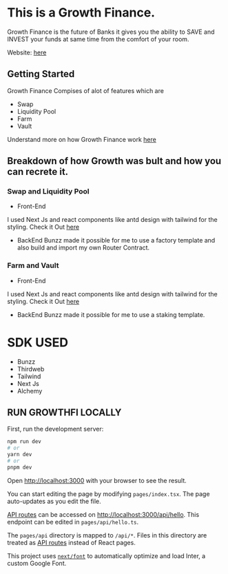 # This is a Growth Finance.

Growth Finance is the future of Banks it gives you the ability to SAVE and INVEST your funds at same time from the comfort of your room.

Website: [here](https://growthfinance.vercel.app/)

## Getting Started
Growth Finance Compises of alot of features which are
- Swap
- Liquidity Pool
- Farm
- Vault

Understand more on how Growth Finance work [here](https://growth-finance.gitbook.io/introduction-to-growth-finance)

## Breakdown of how  Growth was bult and how you can recrete it.

### Swap and Liquidity Pool
- Front-End

I used Next Js and react components like antd design with tailwind for the styling.
Check it Out [here](https://github.com/BernardOnuh/growthfinance/blob/main/pages/index.tsx)

- BackEnd
 Bunzz made it possible for me to use a factory template and also build and import my own Router Contract.

### Farm and Vault

- Front-End

I used Next Js and react components like antd design with tailwind for the styling.
Check it Out [here](https://github.com/BernardOnuh/growthfinance/blob/main/pages/Dapp)

- BackEnd
 Bunzz made it possible for me to use a staking template.

 # SDK USED
 - Bunzz
 - Thirdweb
 - Tailwind
 - Next Js
 - Alchemy

## RUN GROWTHFI LOCALLY

First, run the development server:

```bash
npm run dev
# or
yarn dev
# or
pnpm dev
```

Open [http://localhost:3000](http://localhost:3000) with your browser to see the result.

You can start editing the page by modifying `pages/index.tsx`. The page auto-updates as you edit the file.

[API routes](https://nextjs.org/docs/api-routes/introduction) can be accessed on [http://localhost:3000/api/hello](http://localhost:3000/api/hello). This endpoint can be edited in `pages/api/hello.ts`.

The `pages/api` directory is mapped to `/api/*`. Files in this directory are treated as [API routes](https://nextjs.org/docs/api-routes/introduction) instead of React pages.

This project uses [`next/font`](https://nextjs.org/docs/basic-features/font-optimization) to automatically optimize and load Inter, a custom Google Font.

